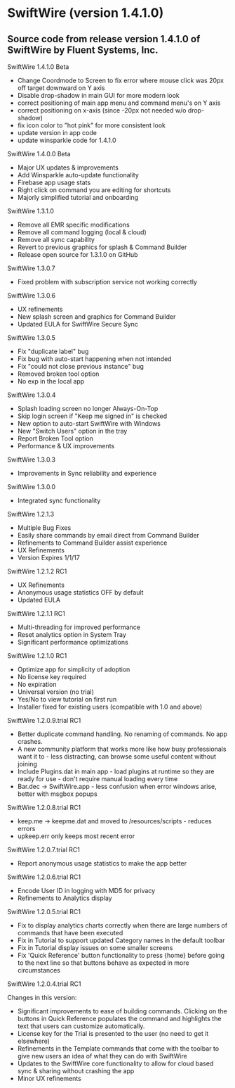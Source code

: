 # SwiftWire (version 1.4.1.0)
## Source code from release version 1.4.1.0 of SwiftWire by Fluent Systems, Inc.

SwiftWire 1.4.1.0 Beta
- Change Coordmode to Screen to fix error where mouse click was 20px off target downward on Y axis
- Disable drop-shadow in main GUI for more modern look
- correct positioning of main app menu and command menu's on Y axis
- correct positioning on x-axis (since -20px not needed w/o drop-shadow)
- fix icon color to "hot pink" for more consistent look
- update version in app code
- update winsparkle code for 1.4.1.0


SwiftWire 1.4.0.0 Beta
- Major UX updates & improvements
- Add Winsparkle auto-update functionality
- Firebase app usage stats
- Right click on command you are editing for shortcuts
- Majorly simplified tutorial and onboarding

SwiftWire 1.3.1.0
- Remove all EMR specific modifications
- Remove all command logging (local & cloud)
- Remove all sync capability
- Revert to previous graphics for splash & Command Builder
- Release open source for 1.3.1.0 on GitHub

SwiftWire 1.3.0.7
- Fixed problem with subscription service not working correctly

SwiftWire 1.3.0.6
- UX refinements
- New splash screen and graphics for Command Builder
- Updated EULA for SwiftWire Secure Sync

SwiftWire 1.3.0.5
- Fix "duplicate label" bug
- Fix bug with auto-start happening when not intended
- Fix "could not close previous instance" bug
- Removed broken tool option
- No exp in the local app

SwiftWire 1.3.0.4
- Splash loading screen no longer Always-On-Top
- Skip login screen if "Keep me signed in" is checked
- New option to auto-start SwiftWire with Windows
- New "Switch Users" option in the tray
- Report Broken Tool option
- Performance & UX improvements

SwiftWire 1.3.0.3
- Improvements in Sync reliability and experience

SwiftWire 1.3.0.0
- Integrated sync functionality

SwiftWire 1.2.1.3 
- Multiple Bug Fixes
- Easily share commands by email direct from Command Builder
- Refinements to Command Builder assist experience
- UX Refinements
- Version Expires 1/1/17

SwiftWire 1.2.1.2 RC1
- UX Refinements
- Anonymous usage statistics OFF by default
- Updated EULA

SwiftWire 1.2.1.1 RC1
- Multi-threading for improved performance
- Reset analytics option in System Tray
- Significant performance optimizations

SwiftWire 1.2.1.0 RC1
- Optimize app for simplicity of adoption
- No license key required
- No expiration
- Universal version (no trial)
- Yes/No to view tutorial on first run
- Installer fixed for existing users (compatible with 1.0 and above)

SwiftWire 1.2.0.9.trial RC1
- Better duplicate command handling.  No renaming of commands.  No app crashes.  
- A new community platform that works more like how busy professionals want it to - less distracting, can browse some useful content without joining
- Include Plugins.dat in main app - load plugins at runtime so they are ready for use - don't require manual loading every time
- Bar.dec -> SwiftWire.app - less confusion when error windows arise, better with msgbox popups

SwiftWire 1.2.0.8.trial RC1
- keep.me -> keepme.dat and moved to /resources/scripts - reduces errors
- upkeep.err only keeps most recent error

SwiftWire 1.2.0.7.trial RC1
- Report anonymous usage statistics to make the app better

SwiftWire 1.2.0.6.trial RC1
- Encode User ID in logging with MD5 for privacy
- Refinements to Analytics display

SwiftWire 1.2.0.5.trial RC1

- Fix to display analytics charts correctly when there are large numbers of commands that have been executed
- Fix in Tutorial to support updated Category names in the default toolbar
- Fix in Tutorial display issues on some smaller screens
- Fix 'Quick Reference' button functionality to press {home} before going to the next line so that buttons behave as expected in more circumstances

SwiftWire 1.2.0.4.trial RC1

Changes in this version:
- Significant improvements to ease of building commands.  Clicking on the buttons in Quick Reference populates the command and highlights the text that users can customize automatically.
- License key for the Trial is presented to the user (no need to get it elsewhere)
- Refinements in the Template commands that come with the toolbar to give new users an idea of what they can do with SwiftWire
- Updates to the SwiftWire core functionality to allow for cloud based sync & sharing without crashing the app
- Minor UX refinements

